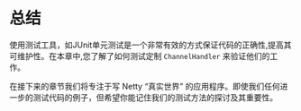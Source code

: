 总结
====

使用测试工具，如JUnit单元测试是一个非常有效的方式保证代码的正确性,提高其可维护性。在本章中,您了解了如何测试定制 `ChannelHandler` 来验证他们的工作。

在接下来的章节我们将专注于写 Netty “真实世界” 的应用程序。即使我们任何进一步的测试代码的例子，但希望你能记住我们的测试方法的探讨及其重要性。